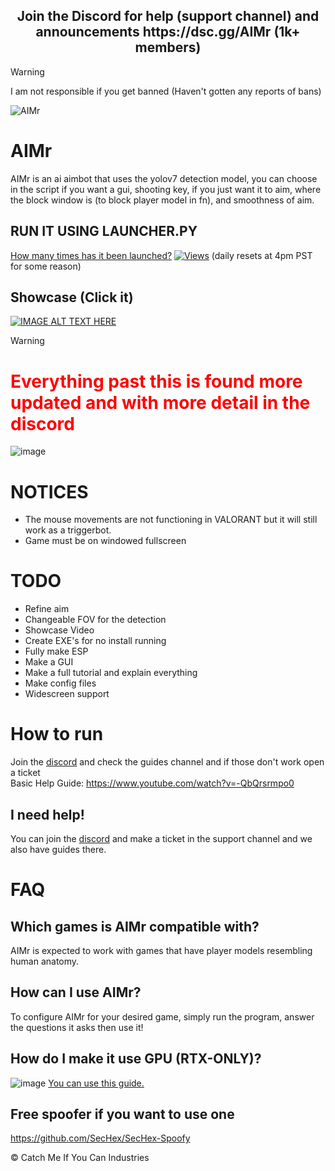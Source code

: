 
<h2 style="text-align: center;"> Join the Discord for help (support channel) and announcements https://dsc.gg/AIMr (1k+ members)</h2>

> [!WARNING]
> I am not responsible if you get banned (Haven't gotten any reports of bans)

![AIMr](https://external-content.duckduckgo.com/iu/?u=https://i.imgur.com/KREk0tS.gif)



# AIMr

AIMr is an ai aimbot that uses the yolov7 detection model, you can choose in the script if you want a gui, shooting key, if you just want it to aim, where the block window is (to block player model in fn), and smoothness of aim.

## RUN IT USING LAUNCHER.PY


[How many times has it been launched?](https://hits.seeyoufarm.com/api/count/incr/badge.svg?url=https%3A%2F%2Flocalhost%2FAIMr&count_bg=%23000000&title_bg=%23555555&icon=&icon_color=%23E7E7E7&title=Launches&edge_flat=false)
[![Views](https://hits.seeyoufarm.com/api/count/incr/badge.svg?url=https%3A%2F%2Fgithub.com%2Fkbdevs%2Fai-aimbot&count_bg=%239279B5&title_bg=%23555555&icon=&icon_color=%23FFFFFF&title=Views&edge_flat=false)](https://hits.seeyoufarm.com)
(daily resets at 4pm PST for some reason)

## Showcase (Click it)
[![IMAGE ALT TEXT HERE](https://img.youtube.com/vi/N2wy5XQ-37c/0.jpg)](https://www.youtube.com/watch?v=N2wy5XQ-37c)

> [!WARNING]
> # <span style="color: red;">Everything past this is found more updated and with more detail in the discord</span>
![image](https://github.com/kbdevs/ai-aimbot/assets/86767129/1b2980a6-4c4a-48ff-b475-0a6ee286d768)


# NOTICES
- The mouse movements are not functioning in VALORANT but it will still work as a triggerbot.
- Game must be on windowed fullscreen

# TODO
- Refine aim
- Changeable FOV for the detection
- Showcase Video
- Create EXE's for no install running
- Fully make ESP
- Make a GUI
- Make a full tutorial and explain everything
- Make config files
- Widescreen support


# How to run
Join the [discord](https://dsc.gg/AIMr) and check the guides channel and if those don't work open a ticket <br>
Basic Help Guide: https://www.youtube.com/watch?v=-QbQrsrmpo0
## I need help!

You can join the [discord](https://dsc.gg/AIMr) and make a ticket in the support channel and we also have guides there.

# FAQ

## Which games is AIMr compatible with?

AIMr is expected to work with games that have player models resembling human anatomy.

## How can I use AIMr?

To configure AIMr for your desired game, simply run the program, answer the questions it asks then use it! 


## How do I make it use GPU (RTX-ONLY)?
![image](https://github.com/kbdevs/ai-aimbot/assets/86767129/4231cfa3-6a3f-485e-aaa7-ef7a78680ae8)
[You can use this guide.](https://medium.com/analytics-vidhya/build-opencv-from-source-with-cuda-for-gpu-access-on-windows-5cd0ce2b9b37) 

## Free spoofer if you want to use one

https://github.com/SecHex/SecHex-Spoofy


© Catch Me If You Can Industries

